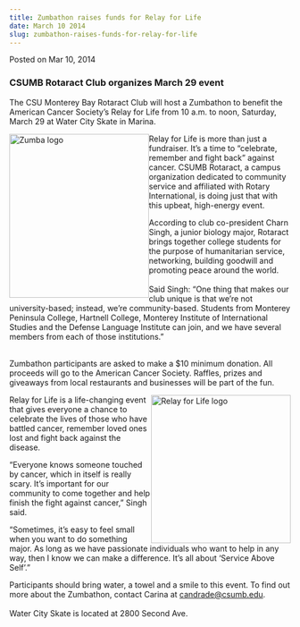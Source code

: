 ```yaml
---
title: Zumbathon raises funds for Relay for Life
date: March 10 2014
slug: zumbathon-raises-funds-for-relay-for-life
---
```


 



<span class="date">Posted on Mar 10, 2014    </span>
<h3>CSUMB Rotaract Club organizes March 29 event</h3>
<p>The CSU Monterey Bay Rotaract Club will host a Zumbathon to
benefit the American Cancer Society&#x2019;s Relay for Life from 10 a.m.
to noon, Saturday, March 29 at Water City Skate in Marina.</p>
<p><img alt="Zumba logo" src="https://news.csumb.edu/sites/default/files/65/attachments/news/images/zumbathon_logo_for_web.jpg" style="float:left; width:250px; height:293px">Relay for Life is
more than just a fundraiser. It&#x2019;s a time to &#x201C;celebrate, remember
and fight back&#x201D; against cancer. CSUMB Rotaract, a campus
organization dedicated to community service and affiliated with
Rotary International, is doing just that with this upbeat,
high-energy event.</img></p>
<p>According to club co-president Charn Singh, a junior biology
major, Rotaract brings together college students for the purpose of
humanitarian service, networking, building goodwill and promoting
peace around the world.<br>
<br>
Said Singh: &#x201C;One thing that makes our club unique is that we&#x2019;re not
university-based; instead, we&#x2019;re community-based. Students from
Monterey Peninsula College, Hartnell College, Monterey Institute of
International Studies and the Defense Language Institute can join,
and we have several members from each of those institutions.&#x201D;</br></br></p>
<p>Zumbathon participants are asked to make a $10 minimum donation.
All proceeds will go to the American Cancer Society. Raffles,
prizes and giveaways from local restaurants and businesses will be
part of the fun.</p>
<p><img alt="Relay for Life logo" src="https://news.csumb.edu/sites/default/files/65/attachments/news/images/zumba2_for_web.jpg" style="float:right; width:250px; height:265px">Relay for Life is
a life-changing event that gives everyone a chance to celebrate the
lives of those who have battled cancer, remember loved ones lost
and fight back against the disease.</img></p>
<p>&#x201C;Everyone knows someone touched by cancer, which in itself is
really scary. It&#x2019;s important for our community to come together and
help finish the fight against cancer,&#x201D; Singh said.</p>
<p>&#x201C;Sometimes, it&#x2019;s easy to feel small when you want to do
something major. As long as we have passionate individuals who want
to help in any way, then I know we can make a difference. It&#x2019;s all
about &#x2018;Service Above Self&#x2019;.&#x201D;</p>
<p>Participants should bring water, a towel and a smile to this
event. To find out more about the Zumbathon, contact Carina at
<a href="mailto:candrade@csumb.edu">candrade@csumb.edu</a>.<br>
<br>
Water City Skate is located at 2800 Second Ave.</br></br></p>





 
